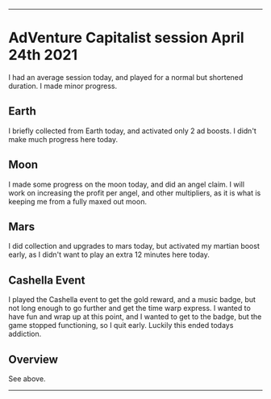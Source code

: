 
***

# AdVenture Capitalist session April 24th 2021

I had an average session today, and played for a normal but shortened duration. I made minor progress.

## Earth

I briefly collected from Earth today, and activated only 2 ad boosts. I didn't make much progress here today.

## Moon

I made some progress on the moon today, and did an angel claim. I will work on increasing the profit per angel, and other multipliers, as it is what is keeping me from a fully maxed out moon.

## Mars

I did collection and upgrades to mars today, but activated my martian boost early, as I didn't want to play an extra 12 minutes here today.

## Cashella Event

I played the Cashella event to get the gold reward, and a music badge, but not long enough to go further and get the time warp express. I wanted to have fun and wrap up at this point, and I wanted to get to the badge, but the game stopped functioning, so I quit early. Luckily this ended todays addiction.

## Overview

See above.

***


